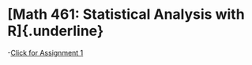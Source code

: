 # [Math 461: Statistical Analysis with R]{.underline}

\-[Click for Assignment 1](Assignment-1.html)
